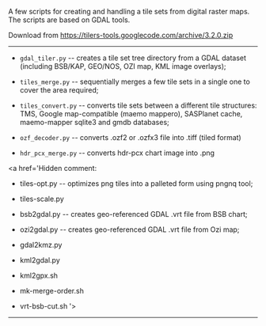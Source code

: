 A few scripts for creating and handling a tile sets from digital raster maps. The scripts are based on GDAL tools.

Download from https://tilers-tools.googlecode.com/archive/3.2.0.zip

---

  * `gdal_tiler.py` -- creates a tile set tree directory from a GDAL dataset (including BSB/KAP, GEO/NOS, OZI map, KML image overlays);

  * `tiles_merge.py` -- sequentially merges a few tile sets in a single one to cover the area required;
  * `tiles_convert.py` -- converts tile sets between a different tile structures: TMS, Google map-compatible (maemo mappero), SASPlanet cache, maemo-mapper sqlite3 and gmdb databases;

  * `ozf_decoder.py` -- converts .ozf2 or .ozfx3 file into .tiff (tiled format)
  * `hdr_pcx_merge.py` -- converts hdr-pcx chart image into .png

<a href='Hidden comment: 
* tiles-opt.py -- optimizes png tiles into a palleted form using pngnq tool;
* tiles-scale.py

* bsb2gdal.py -- creates geo-referenced GDAL .vrt file from BSB chart;
* ozi2gdal.py -- creates geo-referenced GDAL .vrt file from Ozi map;
* gdal2kmz.py
* kml2gdal.py
* kml2gpx.sh
* mk-merge-order.sh
* vrt-bsb-cut.sh
'></a>


---



